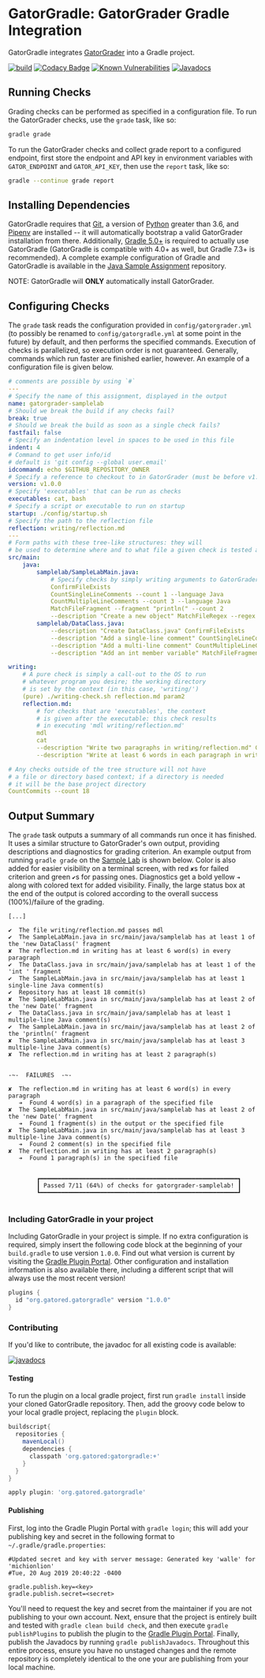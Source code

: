 # GatorGradle: GatorGrader Gradle Integration

GatorGradle integrates [GatorGrader](https://github.com/GatorEducator/gatorgrader)
into a Gradle project.

[![build](https://github.com/GatorEducator/gatorgradle/workflows/build/badge.svg?branch=master)](https://github.com/GatorEducator/gatorgradle/actions?query=workflow%3A%22build%22+branch%3Amaster)
[![Codacy Badge](https://app.codacy.com/project/badge/Grade/b9a2cb353e5042d0a28a1f0750385f48)](https://www.codacy.com/gh/GatorEducator/gatorgradle/dashboard?utm_source=github.com&utm_medium=referral&utm_content=GatorEducator/gatorgradle&utm_campaign=Badge_Grade)
[![Known Vulnerabilities](https://snyk.io/test/github/GatorEducator/gatorgradle/badge.svg?targetFile=build.gradle)](https://snyk.io/test/github/GatorEducator/gatorgradle?targetFile=build.gradle)
[![Javadocs](https://gatoreducator.github.io/gatorgradle/docs/docs-status-badge.svg)](https://gatoreducator.github.io/gatorgradle/docs)

## Running Checks

Grading checks can be performed as specified in a configuration file. To run
the GatorGrader checks, use the `grade` task, like so:

```bash
gradle grade
```

To run the GatorGrader checks and collect grade report to a configured endpoint,
first store the endpoint and API key in environment variables with `GATOR_ENDPOINT`
and `GATOR_API_KEY`, then use the `report` task, like so:

```bash
gradle --continue grade report
```

## Installing Dependencies

GatorGradle requires that [Git](https://git-scm.com/), a version of
[Python](https://www.python.org/) greater than 3.6, and
[Pipenv](https://pipenv.readthedocs.io/en/latest) are installed -- it will
automatically bootstrap a valid GatorGrader installation from there.
Additionally, [Gradle 5.0+](https://gradle.org/) is required to actually use
GatorGradle (GatorGradle is compatible with 4.0+ as well, but Gradle 7.3+ is
recommended). A complete example configuration of Gradle and GatorGradle is
available in the [Java Sample Assignment](https://github.com/GatorEducator/java-assigment-starter)
repository.

NOTE: GatorGradle will **ONLY** automatically install GatorGrader.

## Configuring Checks

The `grade` task reads the configuration provided in `config/gatorgrader.yml`
(to possibly be renamed to `config/gatorgradle.yml` at some point in the
future) by default, and then performs the specified commands. Execution of
checks is parallelized, so execution order is not guaranteed. Generally, commands
which run faster are finished earlier, however. An example of a configuration file
is given below.

```yaml
# comments are possible by using `#`
---
# Specify the name of this assignment, displayed in the output
name: gatorgrader-samplelab
# Should we break the build if any checks fail?
break: true
# Should we break the build as soon as a single check fails?
fastfail: false
# Specify an indentation level in spaces to be used in this file
indent: 4
# Command to get user info/id
# default is 'git config --global user.email'
idcommand: echo $GITHUB_REPOSITORY_OWNER
# Specify a reference to checkout to in GatorGrader (must be before v1.1.0)
version: v1.0.0
# Specify 'executables' that can be run as checks
executables: cat, bash
# Specify a script or executable to run on startup
startup: ./config/startup.sh
# Specify the path to the reflection file
reflection: writing/reflection.md
---
# Form paths with these tree-like structures: they will
# be used to determine where and to what file a given check is tested against
src/main:
    java:
        samplelab/SampleLabMain.java:
            # Specify checks by simply writing arguments to GatorGrader
            ConfirmFileExists
            CountSingleLineComments --count 1 --language Java
            CountMultipleLineComments --count 3 --language Java
            MatchFileFragment --fragment "println(" --count 2
            --description "Create a new object" MatchFileRegex --regex "new\s+\S+?\(.*?\)" --count 2 --exact
        samplelab/DataClass.java:
            --description "Create DataClass.java" ConfirmFileExists
            --description "Add a single-line comment" CountSingleLineComments --count 1 --language Java
            --description "Add a multi-line comment" CountMultipleLineComments --count 1 --language Java
            --description "Add an int member variable" MatchFileFragment --fragment "int " --count 1

writing:
    # A pure check is simply a call-out to the OS to run
    # whatever program you desire; the working directory
    # is set by the context (in this case, 'writing/')
    (pure) ./writing-check.sh reflection.md param2
    reflection.md:
        # for checks that are 'executables', the context
        # is given after the executable: this check results
        # in executing 'mdl writing/reflection.md'
        mdl
        cat
        --description "Write two paragraphs in writing/reflection.md" CountFileParagraphs --count 2
        --description "Write at least 6 words in each paragraph in writing/reflection.md" CountParagraphWords --count 30

# Any checks outside of the tree structure will not have
# a file or directory based context; if a directory is needed
# it will be the base project directory
CountCommits --count 18
```

## Output Summary

The `grade` task outputs a summary of all commands run once it has finished.
It uses a similar structure to GatorGrader's own output, providing descriptions
and diagnostics for grading criterion. An example output from running `gradle grade`
on the [Sample Lab](https://github.com/GatorEducator/gatorgrader-samplelab) is shown
below. Color is also added for easier visibility on a terminal screen, with red `✘`s
for failed criterion and green `✔`s for passing ones. Diagnostics get a bold yellow
`➔` along with colored text for added visibility. Finally, the large status box at
the end of the output is colored according to the overall success (100%)/failure
of the grading.

```text
[...]

✔  The file writing/reflection.md passes mdl
✔  The SampleLabMain.java in src/main/java/samplelab has at least 1 of the 'new DataClass(' fragment
✘  The reflection.md in writing has at least 6 word(s) in every paragraph
✔  The DataClass.java in src/main/java/samplelab has at least 1 of the 'int ' fragment
✔  The SampleLabMain.java in src/main/java/samplelab has at least 1 single-line Java comment(s)
✔  Repository has at least 18 commit(s)
✘  The SampleLabMain.java in src/main/java/samplelab has at least 2 of the 'new Date(' fragment
✔  The DataClass.java in src/main/java/samplelab has at least 1 multiple-line Java comment(s)
✔  The SampleLabMain.java in src/main/java/samplelab has at least 2 of the 'println(' fragment
✘  The SampleLabMain.java in src/main/java/samplelab has at least 3 multiple-line Java comment(s)
✘  The reflection.md in writing has at least 2 paragraph(s)


-~-  FAILURES  -~-

✘  The reflection.md in writing has at least 6 word(s) in every paragraph
   ➔  Found 4 word(s) in a paragraph of the specified file
✘  The SampleLabMain.java in src/main/java/samplelab has at least 2 of the 'new Date(' fragment
   ➔  Found 1 fragment(s) in the output or the specified file
✘  The SampleLabMain.java in src/main/java/samplelab has at least 3 multiple-line Java comment(s)
   ➔  Found 2 comment(s) in the specified file
✘  The reflection.md in writing has at least 2 paragraph(s)
   ➔  Found 1 paragraph(s) in the specified file


        ┏━━━━━━━━━━━━━━━━━━━━━━━━━━━━━━━━━━━━━━━━━━━━━━━━━━━━━━━━┓
        ┃ Passed 7/11 (64%) of checks for gatorgrader-samplelab! ┃
        ┗━━━━━━━━━━━━━━━━━━━━━━━━━━━━━━━━━━━━━━━━━━━━━━━━━━━━━━━━┛


```

### Including GatorGradle in your project

Including GatorGradle in your project is simple. If no extra configuration is
required, simply insert the following code block at the beginning of your
`build.gradle` to use version `1.0.0`. Find out what version is current by
visiting the [Gradle Plugin Portal](https://plugins.gradle.org/plugin/org.gatored.gatorgradle).
Other configuration and installation information is also available there,
including a different script that will always use the most recent version!

```groovy
plugins {
  id "org.gatored.gatorgradle" version "1.0.0"
}
```

### Contributing

If you'd like to contribute, the javadoc for all existing code is available:

[![javadocs](https://gatoreducator.github.io/gatorgradle/docs/docs-status-badge.svg)](https://gatoreducator.github.io/gatorgradle/docs)

#### Testing

To run the plugin on a local gradle project, first run `gradle install` inside
your cloned GatorGradle repository. Then, add the groovy code below to your
local gradle project, replacing the `plugin` block.

```groovy
buildscript{
  repositories {
    mavenLocal()
    dependencies {
      classpath 'org.gatored:gatorgradle:+'
    }
  }
}

apply plugin: 'org.gatored.gatorgradle'

```

#### Publishing

First, log into the Gradle Plugin Portal with `gradle login`; this will add your
publishing key and secret in the following format to `~/.gradle/gradle.properties`:

```text
#Updated secret and key with server message: Generated key 'walle' for 'michionlion'
#Tue, 20 Aug 2019 20:40:22 -0400

gradle.publish.key=<key>
gradle.publish.secret=<secret>
```

You'll need to request the key and secret from the maintainer if you are not
publishing to your own account. Next, ensure that the project is entirely built
and tested with `gradle clean build check`, and then execute `gradle publishPlugins`
to publish the plugin to the [Gradle Plugin Portal](https://plugins.gradle.org/plugin/org.gatored.gatorgradle).
Finally, publish the Javadocs by running `gradle publishJavadocs`. Throughout this
entire process, ensure you have no unstaged changes and the remote repository
is completely identical to the one your are publishing from your local machine.
